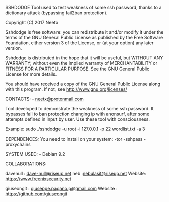 SSHDODGE
Tool used to test weakness of some ssh password, thanks to a dictionary attack (bypassing fail2ban protection).

Copyright (C) 2017  Neetx

Sshdodge is free software: you can redistribute it and/or modify
it under the terms of the GNU General Public License as published by
the Free Software Foundation, either version 3 of the License, or
(at your option) any later version.

Sshdodge is distributed in the hope that it will be useful,
but WITHOUT ANY WARRANTY; without even the implied warranty of
MERCHANTABILITY or FITNESS FOR A PARTICULAR PURPOSE.  See the
GNU General Public License for more details.

You should have received a copy of the GNU General Public License
along with this program.  If not, see <http://www.gnu.org/licenses/>

CONTACTS:
	- neetx@protonmail.com

Tool developed to demonstrate the weakness of some ssh password.
It bypasses fail to ban protection changing ip with anonsurf, after some attempts defined in input by user.
Use these tool with consciousness.

Example:
	sudo ./sshdodge -u root -i 127.0.0.1 -p 22 wordlist.txt -a 3

DEPENDENCES: You need to install on your system:
	-tor
	-sshpass
	-proxychains

SYSTEM USED:
	- Debian 9.2

COLLABORATIONS:

davenull : dave-null@riseup.net
neb 	 :nebulasit@riseup.net
Website: https://www.freenixsecurity.net

giuseongit : giuseppe.pagano.p@gmail.com
Website	   : https://github.com/giuseongit 
